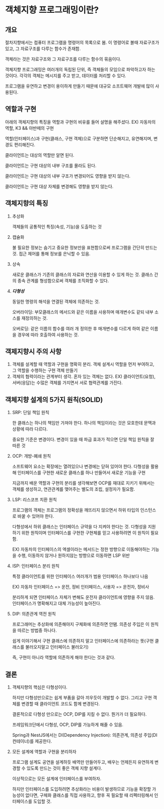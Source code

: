 # 객체지향 프로그래밍이란?

## 개요
절차지향에서는 컴퓨터 프로그램을 명령어의 목록으로 봄. 이 명령어로 볼때 자료구조가 있고, 그 자료구조를 다루는 함수가 존재함.

객체라는 것은 자료구조와 그 자료구조를 다루는 함수의 묶음이다.

객체지향 프로그래밍은 여러개의 독립된 단위, 즉 객체들의 모임으로 파악하고자 하는 것이다. 각각의 객체는 메시지를 주고 받고, 데이터를 처리할 수 있다.

프로그램을 유연하고 변경이 용이하게 만들기 때문에 대규모 소프트웨어 개발에 많이 사용된다.

## 역할과 구현
아래의 객체지향의 특징을 역할과 구현의 비유를 들어 설명을 해주셨다. EX) 자동차의 역할, K3 && 아반떼의 구현

역할(인터페이스)과 구현(클래스, 구현 객체)으로 구분하면 단순해지고, 유연해지며, 변경도 편리해진다.

클라이언트는 대상의 역할만 알면 된다.

클라이언트는 구현 대상의 내부 구조를 몰라도 된다.

클라이언트는 구현 대상의 내부 구조가 변경되어도 영향을 받지 않는다.

클라이언트는 구현 대상 자체를 변경해도 영향을 받지 않는다.

## 객체지향의 특징
1. 추상화

	객체들의 공통적인 특징(속성, 기능)을 도출하는 것

2. 캡슐화

	불 필요한 정보는 숨기고 중요한 정보만을 표현함으로써 프로그램을 간단히 만드는 것. 접근 제어를 통해 정보를 은닉할 수 있음.

3. 상속

	새로운 클래스가 기존의 클래스의 자료와 연산을 이용할 수 있게 하는 것. 클래스 간의 종속 관계를 형성함으로써 객체를 조직화할 수 있다.

4. ***다형성***

	동일한 명령의 해석을 연결된 객체에 의존하는 것.

	오버라이딩: 부모클래스의 메서드와 같은 이름을 사용하며 매개변수도 같되 내부 소스를 재정의하는 것.

	오버로딩: 같은 이름의 함수를 여러 개 정의한 후 매개변수를 다르게 하여 같은 이름을 경우에 따라 호출하여 사용하는 것.

## 객제지향시 주의 사항
1. 객체를 설계할 때 역할과 구현을 명확히 분리. 객체 설계시 역할을 먼저 부여하고, 그 역할을 수행하는 구현 객체 만들기
2. 객체의 협력이라는 관계부터 생각. 혼자 있는 객체는 없다. EX) 클라이언트(요청), 서버(응답)는 수많은 객체를 가지면서 서로 협력관계를 가진다.

## 객체지향 설계의 5가지 원칙(SOLID)
1. SRP: 단일 책임 원칙

	한 클래스는 하나의 책임만 가져야 한다. 하나의 책임이라는 것은 모호한데 문맥과 상황에 따라 다르다.

	중요한 기준은 변경이다. 변경이 있을 때 파급 효과가 적으면 단일 책임 원칙을 잘 따른 것

2. OCP: 개방-폐쇄 원칙

	소프트웨어 요소는 확장에는 열려있으나 변경에는 닫혀 있어야 한다. 다형성을 활용해 인터페이스를 구현한 새로운 클래스를 하나 만들어서 새로운 기능을 구현

	지금까지 배운 역할과 구현의 분리를 생각해보면 OCP를 재대로 지키기 위해서는 객체를 생성하고, 연관관계를 맺어주는 별도의 조립, 설정자가 필요함.

3. LSP: 리스코프 치환 원칙

	프로그램의 객체는 프로그램의 정확성을 깨뜨리지 않으면서 하위 타입의 인스턴스로 바꿀 수 있어야 한다.

	다형성에서 하위 클래스는 인터페이스 규약을 다 지켜야 한다는 것. 다형성을 지원하기 위한 원칙이며 인터페이스를 구현한 구현체를 믿고 사용하려면 이 원칙이 필요함.

	EX) 자동차의 인터페이스의 엑셀이라는 메서드는 정한 방향으로 이동해야하는 기능을 수행, 이동하지 않거나 원하지않는 방향으로 이동하면 LSP 위반

4. ISP: 인터페이스 분리 원칙

	특정 클라이언트를 위한 인터페이스 여러개가 범용 인터페이스 하나보다 나음

	EX) 자동차 인터페이스 => 운전, 정비 인터페이스, 사용자 => 운전자, 정비사

	분리하게 되면 인터페이스 자체가 변해도 운전자 클라이언트에 영향을 주지 않음. 인터페이스가 명확해지고 대체 가능성이 높아진다.

5. DIP: 의존관계 역전 원칙

	프로그래머는 추상화에 의존해야지 구체화에 의존하면 안됌. 의존성 주입은 이 원칙을 따르는 방법중 하나다.

	쉽게 이야기해서 구현 클래스에 의존하지 말고 인터페이스에 의존하라는 뜻(구현 클래스를 불러오지말고 인터페이스 불러오기)

	즉, 구현이 아니라 역할에 의존하게 해야 한다는 것과 같다.

## 결론
1. 객체지향의 핵심은 다형성이다.
	
	하지만 다형성만으로는 쉽게 부품을 갈아 끼우듯이 개발할 수 없다. 그리고 구현 객체를 변경할 때 클라이언트 코드도 함께 변경된다.

	결론적으로 다형성 만으로는 OCP, DIP를 지킬 수 없다. 뭔가가 더 필요하다.

	프레임워크단에서 다형성, OCP, DIP를 가능하게 해줄 수 있음.

	Spring과 NestJS에서는 DI(Dependency Injection): 의존관계, 의존성 주입(DI 컨테이너)를 제공한다.

2. 모든 설계에 역할과 구현을 분리하자

	프로그램 설계도 공연을 설계하듯 배역만 만들어두고, 배우는 언제든지 유연하게 변경할 수 있도록 만드는 것이 좋은 객체 지향 설계다.

	이상적으로는 모든 설계에 인터페이스를 부여하자.

	하지만 인터페이스를 도입하려면 추상화라는 비용이 발생하므로 기능을 확장할 가능성이 없다면, 구체화 클래스를 직접 사용하고, 향후 꼭 필요할 때 리펙터링해서 인터페이스를 도입할 것.